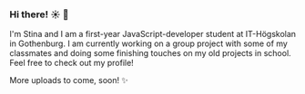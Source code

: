 ### Hi there! ☀️ 🍊

I'm Stina and I am a first-year JavaScript-developer student at IT-Högskolan in Gothenburg.
I am currently working on a group project with some of my classmates and doing some finishing touches on my old projects in school. 
Feel free to check out my profile!

More uploads to come, soon! ✨

 

<!--
**StinaNorqvist/StinaNorqvist** is a ✨ _special_ ✨ repository because its `README.md` (this file) appears on your GitHub profile.

Here are some ideas to get you started:

- 🔭 I’m currently working on ...
- 🌱 I’m currently learning ...
- 👯 I’m looking to collaborate on ...
- 🤔 I’m looking for help with ...
- 💬 Ask me about ...
- 📫 How to reach me: ...
- 😄 Pronouns: ...
- ⚡ Fun fact: ...
-->
